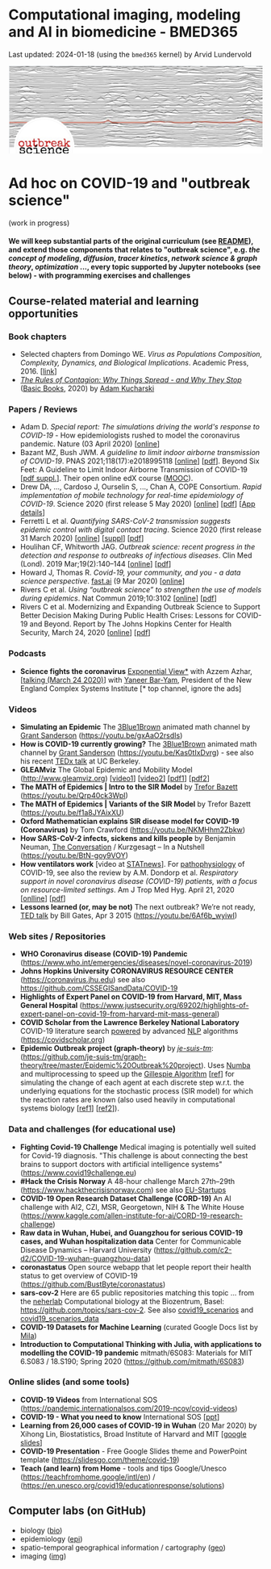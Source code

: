 #  Computational imaging, modeling and AI in biomedicine - BMED365

Last updated: 2024-01-18 (using the `bmed365` kernel) by Arvid Lundervold


![BMED365 outbreak_science_image](./assets/outbreak-science-logo.png)


# Ad hoc on COVID-19 and "outbreak science"
(work in progress)

#### We will keep substantial parts of the original curriculum (see [README](../README.md)), and extend those components that relates to "outbreak science", e.g. _the concept of modeling_, _diffusion_, _tracer kinetics_, _network science & graph theory_, _optimization_ ..., every topic supported by Jupyter notebooks (see below) - with programming exercises and challenges

## Course-related material and learning opportunities

  ### Book chapters
   - Selected chapters from Domingo WE. _Virus as Populations Composition, Complexity, Dynamics, and Biological Implications_. Academic Press, 2016. [[link](https://www.sciencedirect.com/book/9780128008379/virus-as-populations)]
   - [ _The Rules of Contagion: Why Things Spread - and Why They Stop_](http://kucharski.io/books) ([Basic Books](https://www.basicbooks.com/titles/adam-kucharski/the-rules-of-contagion/9781541674318), 2020) by [Adam Kucharski](https://www.lshtm.ac.uk/aboutus/people/kucharski.adam)
  
  ### Papers / Reviews
  - Adam D. _Special report: The simulations driving the world's response to COVID-19_ - How epidemiologists rushed to model the coronavirus pandemic. Nature (03 April 2020) [[online](https://www.nature.com/articles/d41586-020-01003-6)]
  - Bazant MZ, Bush JWM. _A guideline to limit indoor airborne transmission of COVID-19_. PNAS 2021;118(17):e2018995118 [[online](https://www.pnas.org/content/118/17/e2018995118)] [[pdf](https://www.pnas.org/content/pnas/118/17/e2018995118.full.pdf)]. Beyond Six Feet: A Guideline to Limit Indoor Airborne Transmission of COVID-19 [[pdf suppl.](https://www.pnas.org/content/pnas/suppl/2021/04/13/2018995118.DCSupplemental/pnas.2018995118.sapp.pdf)].  Their open online edX course ([MOOC](https://www.edx.org/course/physics-of-covid-19-transmission)). 
  - Drew DA, ..., Cardoso J, Ourselin S, ..., Chan A, COPE Consortium. _Rapid implementation of mobile technology for real-time epidemiology of COVID-19_. Science 2020 (first release 5 May 2020) [[online](https://science.sciencemag.org/content/early/2020/05/05/science.abc0473.full)] [[pdf](https://science.sciencemag.org/content/early/2020/05/05/science.abc0473/tab-pdf)] [[App details](https://science.sciencemag.org/content/sci/suppl/2020/05/04/science.abc0473.DC1/abc0473_Drew_SM.pdf)]
  - Ferretti L et al. _Quantifying SARS-CoV-2 transmission suggests epidemic control with digital contact tracing_. Science 2020 (first release 31 March 2020) [[online](https://science.sciencemag.org/content/early/2020/03/30/science.abb6936)] [[suppl](https://science.sciencemag.org/content/suppl/2020/03/30/science.abb6936.DC1)] [[pdf](https://science.sciencemag.org/content/early/2020/03/30/science.abb6936/tab-pdf)]
  - Houlihan CF, Whitworth JAG. _Outbreak science: recent progress in the detection and response to outbreaks of infectious diseases_. Clin Med (Lond). 2019 Mar;19(2):140–144  [[online](https://www.rcpjournals.org/content/clinmedicine/19/2/140)] [[pdf](https://www.rcpjournals.org/content/clinmedicine/19/2/140.full.pdf?download=true)]
  - Howard J, Thomas R. _Covid-19, your community, and you - a data science perspective_. [fast.ai](https://www.fast.ai) (9 Mar 2020) [[online](https://www.fast.ai/2020/03/09/coronavirus)]
  - Rivers C et al. _Using “outbreak science” to strengthen the use of models during epidemics_. Nat Commun 2019;10:3102 [[online](https://www.nature.com/articles/s41467-019-11067-2)] [[pdf](https://www.nature.com/articles/s41467-019-11067-2.pdf)]
  - Rivers C et al. Modernizing and Expanding Outbreak Science to Support Better Decision Making During Public Health Crises: Lessons for COVID-19 and Beyond. Report by The Johns Hopkins Center for Health Security, March 24, 2020 [[online](http://www.centerforhealthsecurity.org/our-work/publications/2020/modernizing-and-expanding-outbreak-science-to-support-better-decision-making-during-public-health-crises)] [[pdf](http://www.centerforhealthsecurity.org/our-work/pubs_archive/pubs-pdfs/2020/200324-outbreak-science.pdf)]

  ### Podcasts
  - **Science fights the coronavirus** [Exponential View*](https://www.exponentialview.co) with Azzem Azhar, [[talking (March 24 2020)](https://pca.st/episode/e069c865-d86d-4804-b5a8-7c75f7389d31)] with [Yaneer Bar-Yam](https://en.wikipedia.org/wiki/Yaneer_Bar-Yam), President of the New England Complex Systems Institute [* top channel, ignore the ads]
  
  ### Videos
  - **Simulating an Epidemic** The [3Blue1Brown](https://www.3blue1brown.com) animated math channel by [Grant Sanderson](https://en.m.wikipedia.org/wiki/3Blue1Brown)   (https://youtu.be/gxAaO2rsdIs)
  - **How is COVID-19 currently growing?** The [3Blue1Brown](https://www.3blue1brown.com) animated math channel by [Grant Sanderson](https://en.m.wikipedia.org/wiki/3Blue1Brown)   (https://youtu.be/Kas0tIxDvrg) -  see also his recent [TEDx talk](https://youtu.be/s_L-fp8gDzY) at UC Berkeley.
  - **GLEAMviz** The Global Epidemic and Mobility Model (http://www.gleamviz.org) [[video1](http://www.gleamviz.org/wp-content/themes/gleamviz-v3/banners/vision_940px_1024kbps.mp4)] [[video2](http://www.gleamviz.org/media/movies/map-demo-600-1500.mp4)] [[pdf1](http://prac.im.pwr.wroc.pl/~szwabin/assets/diff/8.pdf)] [[pdf2](http://prac.im.pwr.wroc.pl/~szwabin/assets/diff/9.pdf)]
  - **The MATH of Epidemics | Intro to the SIR Model** by [Trefor Bazett](https://www.uvic.ca/science/math-statistics/people/home/faculty/bazett_trefor.php) (https://youtu.be/Qrp40ck3WpI)
  - **The MATH of Epidemics | Variants of the SIR Model** by Trefor Bazett (https://youtu.be/f1a8JYAixXU)
  - **Oxford Mathematician explains SIR disease model for COVID-19 (Coronavirus)** by Tom Crawford (https://youtu.be/NKMHhm2Zbkw)
  - **How SARS-CoV-2 infects, sickens and kills people** by Benjamin Neuman, [The Conversation](https://theconversation.com/what-the-coronavirus-does-to-your-body-that-makes-it-so-deadly-133856) / Kurzgesagt – In a Nutshell (https://youtu.be/BtN-goy9VOY)
  - **How ventilators work** [video at [STATnews](https://www.statnews.com/2020/04/21/coronavirus-analysis-recommends-less-reliance-on-ventilators/?jwsource)]. For [pathophysiology](https://en.wikipedia.org/wiki/Pathophysiology) of COVID-19, see also the review by A.M. Dondorp et al. _Respiratory support in novel coronavirus disease (COVID-19) patients, with a focus on resource-limited settings_. Am J Trop Med Hyg.  April 21, 2020   [[onlline](https://www.ajtmh.org/content/journals/10.4269/ajtmh.20-0283)] [[pdf](https://www.ajtmh.org/deliver/fulltext/10.4269/ajtmh.20-0283/tpmd200283.pdf?itemId=%2Fcontent%2Fjournals%2F10.4269%2Fajtmh.20-0283&mimeType=pdf&containerItemId=content/astmh)]
  - **Lessons learned (or, may be not)** The next outbreak? We’re not ready, [TED talk](https://www.ted.com) by Bill Gates, Apr 3 2015 (https://youtu.be/6Af6b_wyiwI)
  
  ### Web sites / Repositories
   - **WHO Coronavirus disease (COVID-19) Pandemic** (https://www.who.int/emergencies/diseases/novel-coronavirus-2019)
   - **Johns Hopkins University CORONAVIRUS RESOURCE CENTER** (https://coronavirus.jhu.edu) see also https://github.com/CSSEGISandData/COVID-19
   - **Highlights of Expert Panel on COVID-19 from Harvard, MIT, Mass General Hospital** (https://www.justsecurity.org/69202/highlights-of-expert-panel-on-covid-19-from-harvard-mit-mass-general)
   - **COVID Scholar from the Lawrence Berkeley National Laboratory** COVID-19 literature search [powered](https://covidscholar.org/about) by advanced [NLP](https://en.wikipedia.org/wiki/Natural_language_processing) algorithms (https://covidscholar.org)
   - **Epidemic Outbreak project (graph-theory)** by [_je-suis-tm_](https://je-suis-tm.github.io):  (https://github.com/je-suis-tm/graph-theory/tree/master/Epidemic%20Outbreak%20project). Uses [Numba](http://numba.pydata.org) and multiprocessing to speed up the [Gillespie Algorithm](https://en.wikipedia.org/wiki/Gillespie_algorithm) [[ref](https://pubs.acs.org/doi/abs/10.1021/j100540a008)] for simulating the change of each agent at each discrete step w.r.t. the underlying equations for the stochastic process (SIR model) for which the reaction rates are known (also used heavily in computational systems biology [[ref1](https://www.ncbi.nlm.nih.gov/pmc/articles/PMC4262058)] [[ref2](https://link.springer.com/article/10.1007/s11538-019-00633-w)]).
 
  
  ### Data and challenges (for educational use)
   - **Fighting Covid-19 Challenge** Medical imaging is potentially well suited for Covid-19 diagnosis. "This challenge is about connecting the best brains to support doctors with artificial intelligence systems" (https://www.covid19challenge.eu)
   - **#Hack the Crisis Norway** A 48-hour challenge March 27th–29th (https://www.hackthecrisisnorway.com) see also [EU-Startups](https://www.eu-startups.com/2020/03/apply-by-midnight-tonight-to-join-the-online-covid-19-hackathon-run-by-the-norweigan-tech-community)
   - **COVID-19 Open Research Dataset Challenge (CORD-19)** An AI challenge with AI2, CZI, MSR, Georgetown, NIH & The White House (https://www.kaggle.com/allen-institute-for-ai/CORD-19-research-challenge)
   - **Raw data in Wuhan, Hubei, and Guangzhou for serious COVID-19 cases, and Wuhan hospitalization data** Center for Communicable Disease Dynamics – Harvard University (https://github.com/c2-d2/COVID-19-wuhan-guangzhou-data)
   - **coronastatus** Open source webapp that let people report their health status to get overview of COVID-19 (https://github.com/BustByte/coronastatus)
   - **sars-cov-2** Here are 65 public repositories matching this topic ... from the [neherlab](https://neherlab.org)
Computational biology at the Biozentrum, Basel: https://github.com/topics/sars-cov-2. See also [covid19_scenarios](https://github.com/neherlab/covid19_scenarios) and [covid19_scenarios_data](https://github.com/neherlab/covid19_scenarios_data)
   - **COVID-19 Datasets for Machine Learning** (curated Google Docs list by [Mila](https://docs.google.com/document/d/1Wkvbf2t2Da87NtNvMJf_PRqv9zLHyqqtRitBIGGKKNM/edit#))
   - **Introduction to Computational Thinking with Julia, with applications to modelling the COVID-19 pandemic** mitmath/6S083: Materials for MIT 6.S083 / 18.S190; Spring 2020 (https://github.com/mitmath/6S083)

 

### Online slides (and some tools)

 - **COVID-19 Videos** from International SOS (https://pandemic.internationalsos.com/2019-ncov/covid-videos)
 - **COVID-19 - What you need to know** International SOS [[ppt](https://pandemic.internationalsos.com/-/media/pandemic/files/pan-comms-new-corona-virus/intlsos-coronavirus-disease-2019talksimplifiedv51.pptx?la=en)]
 - **Learning from 26,000 cases of COVID-19 in Wuhan** (20 Mar 2020) by Xihong Lin, Biostatistics, Broad Institute of Harvard and MIT [[google slides](https://docs.google.com/presentation/d/1-rvZs0zsXF_0Tw8TNsBxKH4V1LQQXq7Az9kDfCgZDfE/mobilepresent?slide=id.p1)]
 - **COVID-19 Presentation** - Free Google Slides theme and PowerPoint template (https://slidesgo.com/theme/covid-19)
 - **Teach (and learn) from Home** - tools and tips Google/Unesco (https://teachfromhome.google/intl/en) /  (https://en.unesco.org/covid19/educationresponse/solutions)

## Computer labs (on GitHub)
 - biology ([bio](./bio/README_bio.md))
 - epidemiology ([epi](./epi/README_epi.md))
 - spatio-temporal geographical information / cartography ([geo](./geo/README_geo.md))
 - imaging ([img](./img/README_img.md))<br>



